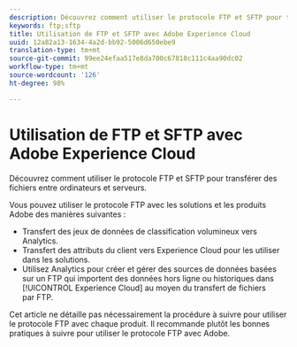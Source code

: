 ```yaml
---
description: Découvrez comment utiliser le protocole FTP et SFTP pour transférer des fichiers entre ordinateurs et serveurs.
keywords: ftp;sftp
title: Utilisation de FTP et SFTP avec Adobe Experience Cloud
uuid: 12a82a13-1634-4a2d-bb92-5006d650ebe9
translation-type: tm+mt
source-git-commit: 99ee24efaa517e8da700c67818c111c4aa90dc02
workflow-type: tm+mt
source-wordcount: '126'
ht-degree: 98%

---
```



# Utilisation de FTP et SFTP avec Adobe Experience Cloud

Découvrez comment utiliser le protocole FTP et SFTP pour transférer des fichiers entre ordinateurs et serveurs.

Vous pouvez utiliser le protocole FTP avec les solutions et les produits Adobe des manières suivantes :

* Transfert des jeux de données de classification volumineux vers Analytics.
* Transfert des attributs du client vers Experience Cloud pour les utiliser dans les solutions.
* Utilisez Analytics pour créer et gérer des sources de données basées sur un FTP qui importent des données hors ligne ou historiques dans [!UICONTROL Experience Cloud] au moyen du transfert de fichiers par FTP.

Cet article ne détaille pas nécessairement la procédure à suivre pour utiliser le protocole FTP avec chaque produit. Il recommande plutôt les bonnes pratiques à suivre pour utiliser le protocole FTP avec Adobe.
